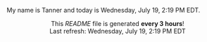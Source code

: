 My name is Tanner and today is Wednesday, July 19, 2:19 PM EDT.

<p align="center">This <i>README</i> file is generated <b>every 3 hours</b>!</br>Last refresh: Wednesday, July 19, 2:19 PM EDT<br /></p>
